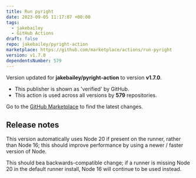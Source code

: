 ```yaml
---
title: Run pyright
date: 2023-09-05 11:17:07 +00:00
tags:
  - jakebailey
  - GitHub Actions
draft: false
repo: jakebailey/pyright-action
marketplace: https://github.com/marketplace/actions/run-pyright
version: v1.7.0
dependentsNumber: 579
---
```



Version updated for **jakebailey/pyright-action** to version **v1.7.0**.
- This publisher is shown as 'verified' by GitHub.
- This action is used across all versions by **579** repositories.

Go to the [GitHub Marketplace](https://github.com/marketplace/actions/run-pyright) to find the latest changes.

## Release notes

This version automatically uses Node 20 if present on the runner, rather than Node 16; this should improve performance by using a newer / faster version of Node.

This should bea backwards-compatible change; if a runner is missing Node 20 in the default runner install, Node 16 will continue to be used instead.
